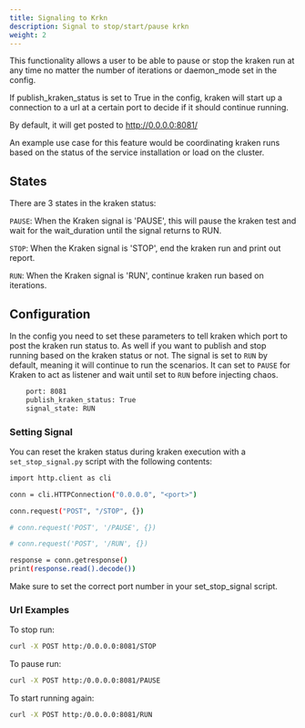 ```yaml
---
title: Signaling to Krkn
description: Signal to stop/start/pause krkn
weight: 2
---
```


This functionality allows a user to be able to pause or stop the kraken run at any time no matter the number of iterations or daemon_mode set in the config.

If publish_kraken_status is set to True in the config, kraken will start up a connection to a url at a certain port to decide if it should continue running.

By default, it will get posted to http://0.0.0.0:8081/

An example use case for this feature would be coordinating kraken runs based on the status of the service installation or load on the cluster.



## States
There are 3 states in the kraken status:

```PAUSE```: When the Kraken signal is 'PAUSE', this will pause the kraken test and wait for the wait_duration until the signal returns to RUN.

```STOP```: When the Kraken signal is 'STOP', end the kraken run and print out report.

```RUN```: When the Kraken signal is 'RUN', continue kraken run based on iterations.



## Configuration

In the config you need to set these parameters to tell kraken which port to post the kraken run status to.
As well if you want to publish and stop running based on the kraken status or not.
The signal is set to `RUN` by default, meaning it will continue to run the scenarios. It can set to `PAUSE` for Kraken to act as listener and wait until set to `RUN` before injecting chaos.
```bash
    port: 8081
    publish_kraken_status: True
    signal_state: RUN
```


### Setting Signal

You can reset the kraken status during kraken execution with a `set_stop_signal.py` script with the following contents:

```bash
import http.client as cli

conn = cli.HTTPConnection("0.0.0.0", "<port>")

conn.request("POST", "/STOP", {})

# conn.request('POST', '/PAUSE', {})

# conn.request('POST', '/RUN', {})

response = conn.getresponse()
print(response.read().decode())
```

Make sure to set the correct port number in your set_stop_signal script.

### Url Examples
To stop run:

```bash
curl -X POST http:/0.0.0.0:8081/STOP
```

To pause run:
```bash
curl -X POST http:/0.0.0.0:8081/PAUSE
```

To start running again:
```bash
curl -X POST http:/0.0.0.0:8081/RUN
```